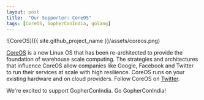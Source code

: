 ```yaml
---
layout: post
title:  "Our Supporter: CoreOS"
tags: [CoreOS, GopherConIndia, golang]
---
```


![CoreOS]({{ site.github_project_name }}/assets/coreos.png)

[CoreOS](https://coreos.com/) is a new Linux OS that has been re-architected to provide the foundation of warehouse scale computing. The strategies and architectures that influence CoreOS allow companies like Google, Facebook and Twitter to run their services at scale with high resilience. CoreOS runs on your existing hardware and on cloud providers. Follow CoreOS on [Twitter](https://twitter.com/coreoslinux).

We're excited to support GopherConIndia. Go GopherConIndia!


